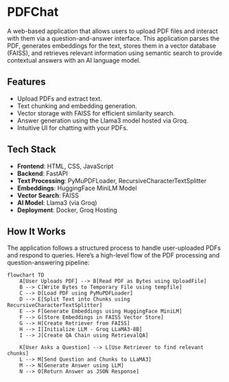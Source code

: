 # PDFChat

A web-based application that allows users to upload PDF files and interact with them via a question-and-answer interface. This application parses the PDF, generates embeddings for the text, stores them in a vector database (FAISS), and retrieves relevant information using semantic search to provide contextual answers with an AI language model.

## Features

- Upload PDFs and extract text.
- Text chunking and embedding generation.
- Vector storage with FAISS for efficient similarity search.
- Answer generation using the Llama3 model hosted via Groq.
- Intuitive UI for chatting with your PDFs.

## Tech Stack

- **Frontend**: HTML, CSS, JavaScript
- **Backend**: FastAPI
- **Text Processing**: PyMuPDFLoader, RecursiveCharacterTextSplitter
- **Embeddings**: HuggingFace MiniLM Model
- **Vector Search**: FAISS
- **AI Model**: Llama3 (via Groq)
- **Deployment**: Docker, Groq Hosting

## How It Works

The application follows a structured process to handle user-uploaded PDFs and respond to queries. Here’s a high-level flow of the PDF processing and question-answering pipeline:

```mermaid
flowchart TD
    A[User Uploads PDF] --> B[Read PDF as Bytes using UploadFile]
    B --> C[Write Bytes to Temporary File using tempfile]
    C --> D[Load PDF using PyMuPDFLoader]
    D --> E[Split Text into Chunks using RecursiveCharacterTextSplitter]
    E --> F[Generate Embeddings using HuggingFace MiniLM]
    F --> G[Store Embeddings in FAISS Vector Store]
    G --> H[Create Retriever from FAISS]
    H --> I[Initialize LLM - Groq LLaMA3-8B]
    I --> J[Create QA Chain using RetrievalQA]

    K[User Asks a Question] --> L[Use Retriever to find relevant chunks]
    L --> M[Send Question and Chunks to LLaMA3]
    M --> N[Generate Answer using LLM]
    N --> O[Return Answer as JSON Response]
